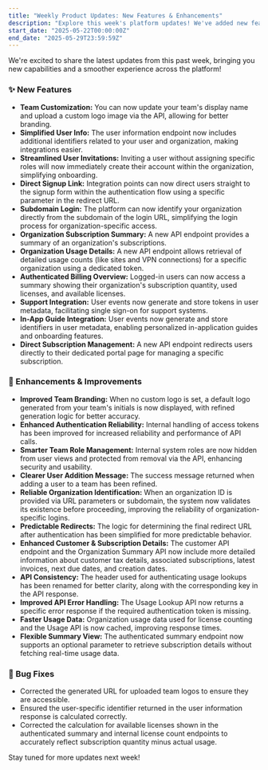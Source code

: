 ```yaml
---
title: "Weekly Product Updates: New Features & Enhancements"
description: "Explore this week's platform updates! We've added new features for team customization, simplified login, enhanced billing insights, and resolved key issues for a better experience."
start_date: "2025-05-22T00:00:00Z"
end_date: "2025-05-29T23:59:59Z"
---
```


We're excited to share the latest updates from this past week, bringing you new capabilities and a smoother experience across the platform!

### ✨ New Features

*   **Team Customization:** You can now update your team's display name and upload a custom logo image via the API, allowing for better branding.
*   **Simplified User Info:** The user information endpoint now includes additional identifiers related to your user and organization, making integrations easier.
*   **Streamlined User Invitations:** Inviting a user without assigning specific roles will now immediately create their account within the organization, simplifying onboarding.
*   **Direct Signup Link:** Integration points can now direct users straight to the signup form within the authentication flow using a specific parameter in the redirect URL.
*   **Subdomain Login:** The platform can now identify your organization directly from the subdomain of the login URL, simplifying the login process for organization-specific access.
*   **Organization Subscription Summary:** A new API endpoint provides a summary of an organization's subscriptions.
*   **Organization Usage Details:** A new API endpoint allows retrieval of detailed usage counts (like sites and VPN connections) for a specific organization using a dedicated token.
*   **Authenticated Billing Overview:** Logged-in users can now access a summary showing their organization's subscription quantity, used licenses, and available licenses.
*   **Support Integration:** User events now generate and store tokens in user metadata, facilitating single sign-on for support systems.
*   **In-App Guide Integration:** User events now generate and store identifiers in user metadata, enabling personalized in-application guides and onboarding features.
*   **Direct Subscription Management:** A new API endpoint redirects users directly to their dedicated portal page for managing a specific subscription.

### 🚀 Enhancements & Improvements

*   **Improved Team Branding:** When no custom logo is set, a default logo generated from your team's initials is now displayed, with refined generation logic for better accuracy.
*   **Enhanced Authentication Reliability:** Internal handling of access tokens has been improved for increased reliability and performance of API calls.
*   **Smarter Team Role Management:** Internal system roles are now hidden from user views and protected from removal via the API, enhancing security and usability.
*   **Clearer User Addition Message:** The success message returned when adding a user to a team has been refined.
*   **Reliable Organization Identification:** When an organization ID is provided via URL parameters or subdomain, the system now validates its existence before proceeding, improving the reliability of organization-specific logins.
*   **Predictable Redirects:** The logic for determining the final redirect URL after authentication has been simplified for more predictable behavior.
*   **Enhanced Customer & Subscription Details:** The customer API endpoint and the Organization Summary API now include more detailed information about customer tax details, associated subscriptions, latest invoices, next due dates, and creation dates.
*   **API Consistency:** The header used for authenticating usage lookups has been renamed for better clarity, along with the corresponding key in the API response.
*   **Improved API Error Handling:** The Usage Lookup API now returns a specific error response if the required authentication token is missing.
*   **Faster Usage Data:** Organization usage data used for license counting and the Usage API is now cached, improving response times.
*   **Flexible Summary View:** The authenticated summary endpoint now supports an optional parameter to retrieve subscription details without fetching real-time usage data.

### 🐞 Bug Fixes

*   Corrected the generated URL for uploaded team logos to ensure they are accessible.
*   Ensured the user-specific identifier returned in the user information response is calculated correctly.
*   Corrected the calculation for available licenses shown in the authenticated summary and internal license count endpoints to accurately reflect subscription quantity minus actual usage.

Stay tuned for more updates next week!
